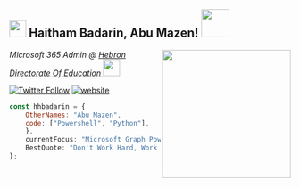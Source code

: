 <h2><img src="https://emojis.slackmojis.com/emojis/images/1531849430/4246/blob-sunglasses.gif?1531849430" width="30"/> Haitham Badarin, Abu Mazen! <img src="https://media.giphy.com/media/12oufCB0MyZ1Go/giphy.gif" width="50"></h2>
<img align='right' src="https://media.giphy.com/media/M9gbBd9nbDrOTu1Mqx/giphy.gif" width="230">
<p><em>Microsoft 365 Admin @ <a href="http://hebron.edu.ps//"> Hebron Directorate Of Education
</a><img src="https://media.giphy.com/media/WUlplcMpOCEmTGBtBW/giphy.gif" width="30"> 
</em></p>

[![Twitter Follow](https://img.shields.io/twitter/follow/hhbadarin?label=Follow)](https://twitter.com/intent/follow?screen_name=hhbadarin)
[![website](https://www.badarin.net/badge/Website-46a2f1.svg?&style=flat-square&logo=Google-Chrome&logoColor=white&link=https://www.badarin.net/)](https://www.badarin.net/)

```javascript
const hhbadarin = {
    OtherNames: "Abu Mazen",
    code: ["Powershell", "Python"],
    },
    currentFocus: "Microsoft Graph Powershell",
    BestQuote: "Don't Work Hard, Work Smart!"
};
```
